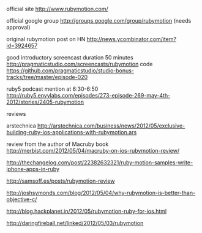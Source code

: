 

official site
http://www.rubymotion.com/

official google group
http://groups.google.com/group/rubymotion (needs approval)


original rubymotion post on HN
http://news.ycombinator.com/item?id=3924657



good introductory screencast duration 50 minutes
http://pragmaticstudio.com/screencasts/rubymotion
code
https://github.com/pragmaticstudio/studio-bonus-tracks/tree/master/episode-020

ruby5 podcast mention at 6:30-6:50
http://ruby5.envylabs.com/episodes/273-episode-269-may-4th-2012/stories/2405-rubymotion


reviews

arstechnica
http://arstechnica.com/business/news/2012/05/exclusive-building-ruby-ios-applications-with-rubymotion.ars

review from the author of Macruby book
http://merbist.com/2012/05/04/macruby-on-ios-rubymotion-review/


http://thechangelog.com/post/22382632321/ruby-motion-samples-write-iphone-apps-in-ruby

http://samsoff.es/posts/rubymotion-review

http://joshsymonds.com/blog/2012/05/04/why-rubymotion-is-better-than-objective-c/

http://blog.hackplanet.in/2012/05/rubymotion-ruby-for-ios.html

http://daringfireball.net/linked/2012/05/03/rubymotion












